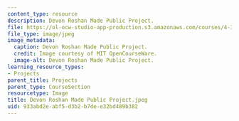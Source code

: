 ```yaml
---
content_type: resource
description: Devon Roshan Made Public Project.
file: https://ol-ocw-studio-app-production.s3.amazonaws.com/courses/4-301-introduction-to-the-visual-arts-spring-2007/933abd2eabf5d3b2b7dee32bd489b382_DevonRoshanMadePublicProject.jpeg
file_type: image/jpeg
image_metadata:
  caption: Devon Roshan Made Public Project.
  credit: Image courtesy of MIT OpenCourseWare.
  image-alt: Devon Roshan Made Public Project.
learning_resource_types:
- Projects
parent_title: Projects
parent_type: CourseSection
resourcetype: Image
title: Devon Roshan Made Public Project.jpeg
uid: 933abd2e-abf5-d3b2-b7de-e32bd489b382
---
```

